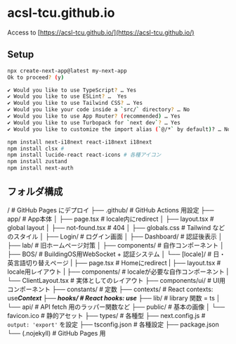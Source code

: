 # acsl-tcu.github.io

Access to [https://acsl-tcu.github.io/](https://acsl-tcu.github.io/)

## Setup

```bash
npx create-next-app@latest my-next-app
Ok to proceed? (y)

✔ Would you like to use TypeScript? … Yes
✔ Would you like to use ESLint? …  Yes
✔ Would you like to use Tailwind CSS? … Yes
✔ Would you like your code inside a `src/` directory? … No 
✔ Would you like to use App Router? (recommended) … Yes
✔ Would you like to use Turbopack for `next dev`? … Yes
✔ Would you like to customize the import alias (`@/*` by default)? … No
```

```bash
npm install next-i18next react-i18next i18next
npm install clsx # 
npm install lucide-react react-icons # 各種アイコン
npm install zustand
npm install next-auth 
```

## フォルダ構成

/                           # GitHub Pages にデプロイ
├── .github/                # GitHub Actions 用設定
├── app/                    # App本体
│   ├── page.tsx            # locale内にredirect
│   ├── layout.tsx          # global layout
│   ├── not-found.tsx       # 404
│   ├── globals.css         # Tailwind などのスタイル
│   ├── Login/              # ログイン画面
│   ├── Dashboard/          # 認証後表示
│   ├── lab/                # 旧ホームページ対策
│   ├── components/         # 自作コンポーネント
│   ├── BOS/                # BuildingOS用WebSocket + 認証システム 
│   └── [locale]/           # 日・英言語切り替えページ
|       ├── page.tsx        # Homeにredirect
|       ├── layout.tsx      # locale用レイアウト
|       ├── components/     # localeが必要な自作コンポーネント
|       └── ClientLayout.tsx      # 実体としてのレイアウト
├── components/ui/          # UI用コンポーネント
├── constants/              # 定数
├── contexts/               # React contexts: use***Context
├── hooks/                  # React hooks: use***
├── lib/                    # library 関数 = ts
│   └── api/                # API fetch 用のラッパー関数など
├── public/                 # 基本の画像
│   └── favicon.ico         # 静的アセット
├── types/                  # 各種型
├── next.config.js          # `output: 'export'` を設定
├── tsconfig.json           # 各種設定
├── package.json
└── (.nojekyll)               # GitHub Pages 用
